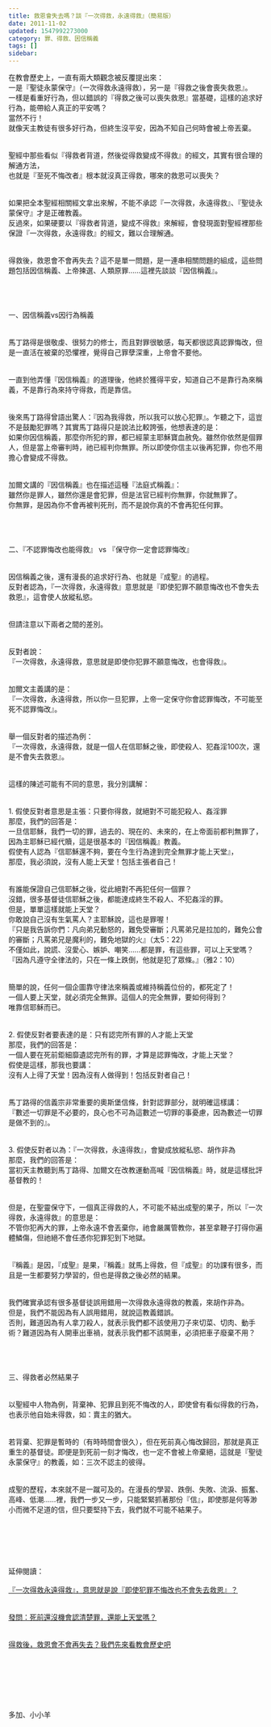 ```yaml
---
title: 救恩會失去嗎？談『一次得救，永遠得救』（簡易版）
date: 2011-11-02
updated: 1547992273000
category: 罪、得救、因信稱義
tags: []
sidebar: 
---
```


<p>在教會歷史上，一直有兩大類觀念被反覆提出來：<br/>一是『聖徒永蒙保守』（一次得救永遠得救），另一是『得救之後會喪失救恩』。<br/><!--more-->一樣是看重好行為，但以錯誤的『得救之後可以喪失救恩』當基礎，這樣的追求好行為，能帶給人真正的平安嗎？<br/>當然不行！<br/>就像天主教徒有很多好行為，但終生沒平安，因為不知自己何時會被上帝丟棄。<br/><br/><br/>聖經中那些看似『得救者背道，然後從得救變成不得救』的經文，其實有很合理的解通方法，<br/>也就是『至死不悔改者』根本就沒真正得救，哪來的救恩可以喪失？<br/><br/><br/>如果把全本聖經相關經文拿出來解，不能不承認『一次得救，永遠得救』、『聖徒永蒙保守』才是正確教義。<br/>反過來，如果硬要以『得救者背道，變成不得救』來解經，會發現面對聖經裡那些保證『一次得救，永遠得救』的經文，難以合理解通。<br/><br/><br/>得救後，救恩會不會再失去？這不是單一問題，是一連串相關問題的組成，這些問題包括因信稱義、上帝揀選、人類原罪……這裡先談談『因信稱義』。<br/><br/><br/><br/><br/>一、因信稱義vs因行為稱義<br/><br/><br/>馬丁路得是很敬虔、很努力的修士，而且對罪很敏感，每天都很認真認罪悔改，但是一直活在被棄的恐懼裡，覺得自己罪孽深重，上帝會不要他。<br/><br/><br/>一直到他弄懂『因信稱義』的道理後，他終於獲得平安，知道自己不是靠行為來稱義，不是靠行為來持守得救，而是靠信。<br/><br/><br/>後來馬丁路得曾語出驚人：『因為我得救，所以我可以放心犯罪』。乍聽之下，這豈不是鼓勵犯罪嗎？其實馬丁路得只是說法比較誇張，他想表達的是：<br/>如果你因信稱義，那麼你所犯的罪，都已經蒙主耶穌寶血赦免。雖然你依然是個罪人，但是當上帝審判時，祂已經判你無罪。所以即使你信主以後再犯罪，你也不用擔心會變成不得救。<br/><br/><br/>加爾文講的『因信稱義』也在描述這種『法庭式稱義』：<br/>雖然你是罪人，雖然你還是會犯罪，但是法官已經判你無罪，你就無罪了。<br/>你無罪，是因為你不會再被判死刑，而不是說你真的不會再犯任何罪。<br/><br/><br/><br/><br/>二、『不認罪悔改也能得救』 vs 『保守你一定會認罪悔改』<br/><br/><br/>因信稱義之後，還有漫長的追求好行為、也就是『成聖』的過程。<br/>反對者認為，『一次得救，永遠得救』意思就是『即使犯罪不願意悔改也不會失去救恩』，這會使人放縱私慾。<br/><br/><br/>但請注意以下兩者之間的差別。<br/><br/><br/>反對者說：<br/>『一次得救，永遠得救，意思就是即使你犯罪不願意悔改，也會得救』。<br/><br/><br/>加爾文主義講的是：<br/>『一次得救，永遠得救，所以你一旦犯罪，上帝一定保守你會認罪悔改，不可能至死不認罪悔改』。<br/><br/><br/>舉一個反對者的描述為例：<br/>『一次得救，永遠得救，就是一個人在信耶穌之後，即使殺人、犯姦淫100次，還是不會失去救恩』。<br/><br/><br/>這樣的陳述可能有不同的意思，我分別講解：<br/><br/><br/>1. 假使反對者意思是主張：只要你得救，就絕對不可能犯殺人、姦淫罪<br/>那麼，我們的回答是：<br/>一旦信耶穌，我們一切的罪，過去的、現在的、未來的，在上帝面前都判無罪了，因為主耶穌已經代贖，這是很基本的『因信稱義』教義。<br/>假使有人認為『信耶穌還不夠，要在今生行為達到完全無罪才能上天堂』，<br/>那麼，我必須說，沒有人能上天堂！包括主張者自己！<br/><br/><br/>有誰能保證自己信耶穌之後，從此絕對不再犯任何一個罪？<br/>沒錯，很多基督徒信耶穌之後，都能達成終生不殺人、不犯姦淫的罪。<br/>但是，單單這樣就能上天堂？<br/>你敢說自己沒有生氣罵人？主耶穌說，這也是罪喔！<br/>『只是我告訴你們：凡向弟兄動怒的，難免受審斷；凡罵弟兄是拉加的，難免公會的審斷；凡罵弟兄是魔利的，難免地獄的火』（太5：22）<br/>不僅如此，說謊、沒愛心、嫉妒、嘲笑……都是罪，有這些罪，可以上天堂嗎？<br/>『因為凡遵守全律法的，只在一條上跌倒，他就是犯了眾條。』（雅2：10）<br/><br/><br/>簡單的說，任何一個企圖靠守律法來稱義或維持稱義位份的，都死定了！<br/>一個人要上天堂，就必須完全無罪。這個人的完全無罪，要如何得到？<br/>唯靠信耶穌而已。<br/><br/><br/>2. 假使反對者要表達的是：只有認完所有罪的人才能上天堂<br/>那麼，我們的回答是：<br/>一個人要在死前鉅細靡遺認完所有的罪，才算是認罪悔改，才能上天堂？<br/>假使是這樣，那我也要講：<br/>沒有人上得了天堂！因為沒有人做得到！包括反對者自己！<br/><br/><br/>馬丁路得的信義宗非常重要的奧斯堡信條，針對認罪部分，就明確這樣講：<br/>『數述一切罪是不必要的，良心也不可為這數述一切罪的事憂慮，因為數述一切罪是做不到的』。<br/><br/><br/>3. 假使反對者以為：『一次得救，永遠得救』，會變成放縱私慾、胡作非為<br/>那麼，我們的回答是：<br/>當初天主教聽到馬丁路得、加爾文在改教運動高喊『因信稱義』時，就是這樣批評基督教的！<br/><br/><br/>但是，在聖靈保守下，一個真正得救的人，不可能不結出成聖的果子，所以『一次得救，永遠得救』的意思是：<br/>不管你犯再大的罪，上帝永遠不會丟棄你，祂會嚴厲管教你，甚至拿鞭子打得你遍體鱗傷，但祂絕不會任憑你犯罪犯到下地獄。<br/><br/><br/>『稱義』是因，『成聖』是果，『稱義』就馬上得救，但『成聖』的功課有很多，而且是一生都要努力學習的，但也是得救之後必然的結果。<br/><br/><br/>我們確實承認有很多基督徒誤用錯用一次得救永遠得救的教義，來胡作非為。<br/>但是，我們不能因為有人誤用錯用，就說這教義錯誤。<br/>否則，難道因為有人拿刀殺人，就表示我們都不該使用刀子來切菜、切肉、動手術？難道因為有人開車出車禍，就表示我們都不該開車，必須把車子廢棄不用？<br/><br/><br/><br/><br/>三、得救者必然結果子<br/><br/><br/>以聖經中人物為例，背棄神、犯罪且到死不悔改的人，即使曾有看似得救的行為，也表示他自始未得救，如：賣主的猶大。<br/><br/><br/>若背棄、犯罪是暫時的（有時時間會很久），但在死前真心悔改歸回，那就是真正重生的基督徒。即便是到死前一刻才悔改，也一定不會被上帝棄絕，這就是『聖徒永蒙保守』的教義，如：三次不認主的彼得。<br/><br/><br/>成聖的歷程，本來就不是一蹴可及的。在漫長的學習、跌倒、失敗、流淚、振奮、高峰、低潮……裡，我們一步又一步，只能緊緊抓著那份『信』，即使那是何等渺小而微不足道的信，但只要堅持下去，我們就不可能不結果子。<br/><br/><br/><br/><br/><br/><br/>延伸閱讀：<br/><br/><a href="/posts/269195456">『一次得救永遠得救』，意思就是說『即使犯罪不悔改也不會失去救恩』？</a><br/><br/><br/><a href="/posts/269193124">發問：死前還沒機會認清楚罪，還能上天堂嗎？</a><br/><br/><br/><a href="/posts/269191364">得救後，救恩會不會再失去？我們先來看教會歷史吧 </a><br/><br/><br/><br/><br/><br/><br/><br/>多加、小小羊<br/><br/></p>